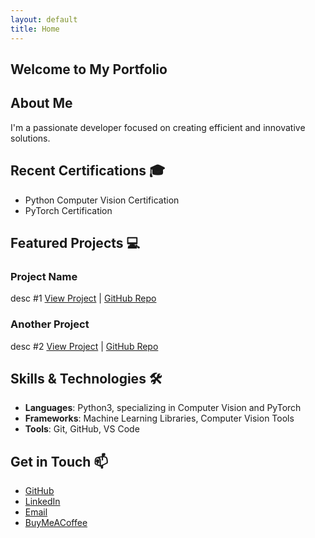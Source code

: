 ```yaml
---
layout: default
title: Home
---
```


## Welcome to My Portfolio

## About Me

I'm a passionate developer focused on creating efficient and innovative solutions.

## Recent Certifications 🎓

- Python Computer Vision Certification
- PyTorch Certification

## Featured Projects 💻

### Project Name

desc #1
[View Project](www.google.com) | [GitHub Repo](www.google.com)

### Another Project

desc #2
[View Project](www.google.com) | [GitHub Repo](https://github.com/jtakilol/expert-fiesta)

## Skills & Technologies 🛠️

- **Languages**: Python3, specializing in Computer Vision and PyTorch
- **Frameworks**: Machine Learning Libraries, Computer Vision Tools
- **Tools**: Git, GitHub, VS Code

## Get in Touch 📫

- [GitHub](https://github.com/jtakilol)
- [LinkedIn](https://www.linkedin.com/in/rueben-gill-2a044934b?)
- [Email](mailto:ajax.business1@gmail.com)
- [BuyMeACoffee](https://monzo.me/ruebengill)
